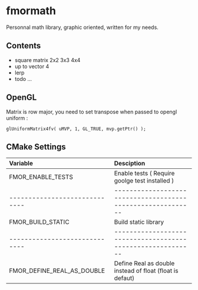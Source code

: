 # fmormath

Personnal math library, graphic oriented, written for my needs.

## Contents

* square matrix 2x2 3x3 4x4
* up to vector 4
* lerp
* todo ...

## OpenGL

Matrix is row major, you need to set transpose when passed to opengl uniform :

    glUniformMatrix4fv( uMVP, 1, GL_TRUE, mvp.getPtr() );


## CMake Settings

|Variable                     |Desciption                                                 |
|:----------------------------|:----------------------------------------------------------|
| FMOR_ENABLE_TESTS           | Enable tests ( Require goolge test installed )            |
|-----------------------------|-----------------------------------------------------------|
| FMOR_BUILD_STATIC           | Build static library                                      |
|-----------------------------|-----------------------------------------------------------|
| FMOR_DEFINE_REAL_AS_DOUBLE  | Define Real as double instead of float (float is defaut)  |


